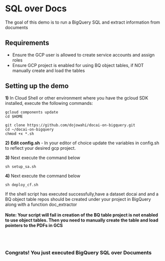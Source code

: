 # SQL over Docs
The goal of this demo is to run a BigQuery SQL and extract information from documents

## Requirements
* Ensure the GCP user is allowed to create service accounts and assign roles
* Ensure GCP project is enabled for using BQ object tables, if NOT manually create and load the tables


## Setting up the demo
**1)** In Cloud Shell or other environment where you have the gcloud SDK installed, execute the following commands:
```console
gcloud components update 
cd $HOME

git clone https://github.com/dojowahi/docai-on-bigquery.git
cd ~/docai-on-bigquery
chmod +x *.sh
```

**2)** **Edit config.sh** - In your editor of choice update the variables in config.sh to reflect your desired gcp project.

**3)** Next execute the command below

```console
sh setup_sa.sh
```

**4)** Next execute the command below

```console
sh deploy_cf.sh
```

If the shell script has executed successfully,have a dataset docai and and a BQ object table repos should be created under your project in BigQuery along with a function doc_extractor
<br/><br/>
**Note: Your script will fail in creation of the BQ table project is not enabled to use object tables. Then you need to manually create the table and load pointers to the PDFs in GCS**

<br/><br/>
### Congrats! You just executed BigQuery SQL over Documents
